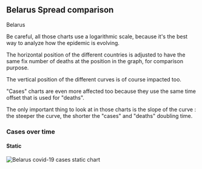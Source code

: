 ## Belarus Spread comparison 

Belarus



Be careful, all those charts use a logarithmic scale, because it's the best way to analyze how the epidemic is evolving.
 
The horizontal position of the different countries is adjusted to have the same fix number of deaths at the position in the graph, for comparison purpose.

The vertical position of the different curves is of course impacted too.

"Cases" charts are even more affected too because they use the same time offset that is used for "deaths".

The only important thing to look at in those charts is the slope of the curve : the steeper the curve, the shorter the "cases" and "deaths" doubling time.



 
### Cases over time
 
#### Static
![Belarus covid-19 cases static chart](https://raw.githubusercontent.com/madlag/coronavirus_study/master/notebooks/graphs/2020-03-20/countries/Belarus/2020-03-20_Belarus_deaths.png "Belarus covid-19 cases static chart")   


